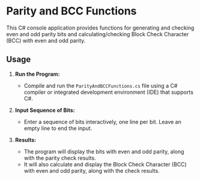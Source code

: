 # Parity and BCC Functions

This C# console application provides functions for generating and checking even and odd parity bits and calculating/checking Block Check Character (BCC) with even and odd parity.

## Usage

1. **Run the Program:**
   - Compile and run the `ParityAndBCCFunctions.cs` file using a C# compiler or integrated development environment (IDE) that supports C#.

2. **Input Sequence of Bits:**
   - Enter a sequence of bits interactively, one line per bit. Leave an empty line to end the input.

3. **Results:**
   - The program will display the bits with even and odd parity, along with the parity check results.
   - It will also calculate and display the Block Check Character (BCC) with even and odd parity, along with the check results.
